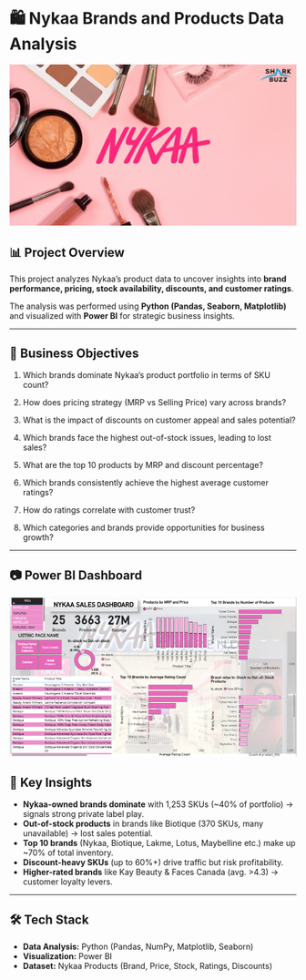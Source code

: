 # 🛍️ Nykaa Brands and Products Data Analysis

<p align="center">
  <img src="images/NYKAAA.jpg" alt="Nykaa Logo" width="800"/>
</p>

## 📊 Project Overview
This project analyzes Nykaa’s product data to uncover insights into **brand performance, pricing, stock availability, discounts, and customer ratings**.  

The analysis was performed using **Python (Pandas, Seaborn, Matplotlib)** and visualized with **Power BI** for strategic business insights.

---
## 🎯 Business Objectives

1. Which brands dominate Nykaa’s product portfolio in terms of SKU count?

2. How does pricing strategy (MRP vs Selling Price) vary across brands?

3. What is the impact of discounts on customer appeal and sales potential?

4. Which brands face the highest out-of-stock issues, leading to lost sales?

5. What are the top 10 products by MRP and discount percentage?

6. Which brands consistently achieve the highest average customer ratings?

7. How do ratings correlate with customer trust?

8. Which categories and brands provide opportunities for business growth?

---
## 📷 Power BI Dashboard
<p align="center">
  <img src="images/Nykaa Dashboard PNG.png" alt="Power BI Dashboard" width="1000"/>
</p>

## 🧩 Key Insights
- **Nykaa-owned brands dominate** with 1,253 SKUs (~40% of portfolio) → signals strong private label play.  
- **Out-of-stock products** in brands like Biotique (370 SKUs, many unavailable) → lost sales potential.  
- **Top 10 brands** (Nykaa, Biotique, Lakme, Lotus, Maybelline etc.) make up ~70% of total inventory.  
- **Discount-heavy SKUs** (up to 60%+) drive traffic but risk profitability.  
- **Higher-rated brands** like Kay Beauty & Faces Canada (avg. >4.3) → customer loyalty levers.  

---
## 🛠️ Tech Stack
- **Data Analysis:** Python (Pandas, NumPy, Matplotlib, Seaborn)  
- **Visualization:** Power BI  
- **Dataset:** Nykaa Products (Brand, Price, Stock, Ratings, Discounts)  





